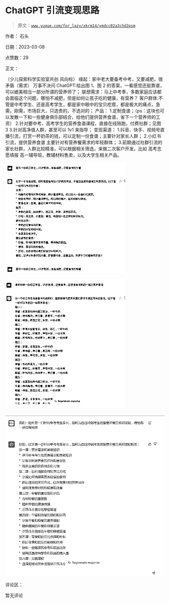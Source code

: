 # ChatGPT 引流变现思路

> 原文：[`www.yuque.com/for_lazy/xkrm14/ymdcc02a3chd2psm`](https://www.yuque.com/for_lazy/xkrm14/ymdcc02a3chd2psm)



作者： 石头 

日期：2023-03-08 

点赞数：29 

正文： 

（少儿探索科学实验室共创 风向标） 缘起：家中老大要备考中考，又要减肥，很矛盾（需求） 万事不决问 ChatGPT:给出图 1、图 2 的答案，一看感觉还挺靠谱，可以媲美相当一部分所谓的营养师了； 联想需求：马上中考季，多数家庭应该都会面临这个问题，哪怕不减肥，但是如何让孩子吃的健康，有营养？ 客户群体:不管是中考学生、还是高考学生，都是家中眼中的宝贝疙瘩，都是极大的痛点，急需，刚需，市场巨大，只选贵的，不选对的； 产品： 1.定制食谱；（ps：这块也可以发散一下和一些健身俱乐部结合，给他们提供营养食谱，省下一个营养师的工资） 2.针对要中考、高考学生的营养食谱课程，直接在线陪跑，付费社群；见图 3 3.针对高净值人群，甚至可以 1v1 来指导； 变现渠道： 1.抖音、快手、视频号直播引流，打赏一杯奶茶的钱，可以定制一份食谱；主要针对家长人群； 2.小红书引流，提供营养食谱 主要针对有营养餐需求的年轻群体； 3.前期通过社群引流的家长社群，人群比较精准，可以根据相关筛选，来做二次客户开发，比如 高考志愿填报 高一辅导班，教辅材料售卖，以及大学生相关产品。 

![](img/ba850993deba1a06de18c6068e193c2f.png)  

![](img/ca7268d45dfe6ef705e96763ae756232.png)  

![](img/ffd949173770926ea854efb53c226ea1.png)  

评论区： 

暂无评论 

